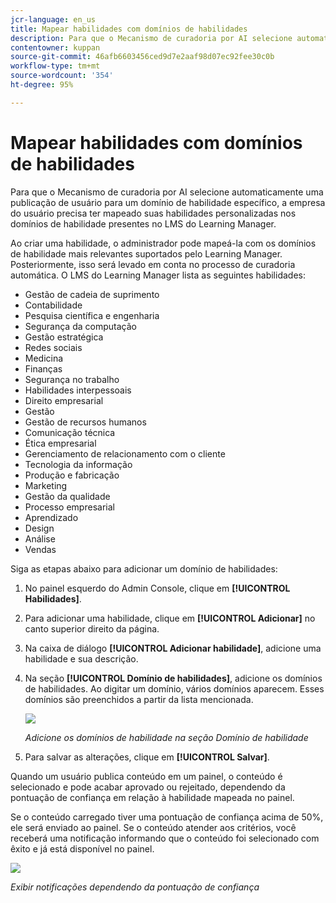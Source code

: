 ```yaml
---
jcr-language: en_us
title: Mapear habilidades com domínios de habilidades
description: Para que o Mecanismo de curadoria por AI selecione automaticamente uma publicação de usuário para um domínio de habilidade específico, a empresa do usuário precisa ter mapeado suas habilidades personalizadas nos domínios de habilidade presentes no LMS do Learning Manager.
contentowner: kuppan
source-git-commit: 46afb6603456ced9d7e2aaf98d07ec92fee30c0b
workflow-type: tm+mt
source-wordcount: '354'
ht-degree: 95%

---
```




# Mapear habilidades com domínios de habilidades

Para que o Mecanismo de curadoria por AI selecione automaticamente uma publicação de usuário para um domínio de habilidade específico, a empresa do usuário precisa ter mapeado suas habilidades personalizadas nos domínios de habilidade presentes no LMS do Learning Manager.

Ao criar uma habilidade, o administrador pode mapeá-la com os domínios de habilidade mais relevantes suportados pelo Learning Manager. Posteriormente, isso será levado em conta no processo de curadoria automática. O LMS do Learning Manager lista as seguintes habilidades:

* Gestão de cadeia de suprimento
* Contabilidade
* Pesquisa científica e engenharia
* Segurança da computação
* Gestão estratégica
* Redes sociais
* Medicina
* Finanças
* Segurança no trabalho
* Habilidades interpessoais
* Direito empresarial
* Gestão
* Gestão de recursos humanos
* Comunicação técnica
* Ética empresarial
* Gerenciamento de relacionamento com o cliente
* Tecnologia da informação
* Produção e fabricação
* Marketing
* Gestão da qualidade
* Processo empresarial
* Aprendizado
* Design
* Análise
* Vendas

Siga as etapas abaixo para adicionar um domínio de habilidades:

1. No painel esquerdo do Admin Console, clique em **[!UICONTROL Habilidades]**.
1. Para adicionar uma habilidade, clique em **[!UICONTROL Adicionar]** no canto superior direito da página.
1. Na caixa de diálogo **[!UICONTROL Adicionar habilidade]**, adicione uma habilidade e sua descrição.
1. Na seção **[!UICONTROL Domínio de habilidades]**, adicione os domínios de habilidades. Ao digitar um domínio, vários domínios aparecem. Esses domínios são preenchidos a partir da lista mencionada.

   ![](assets/skill-domain-mapping.png)

   *Adicione os domínios de habilidade na seção Domínio de habilidade*

1. Para salvar as alterações, clique em **[!UICONTROL Salvar]**.

Quando um usuário publica conteúdo em um painel, o conteúdo é selecionado e pode acabar aprovado ou rejeitado, dependendo da pontuação de confiança em relação à habilidade mapeada no painel.

<!--![](assets/content-uploaded.png)-->

Se o conteúdo carregado tiver uma pontuação de confiança acima de 50%, ele será enviado ao painel. Se o conteúdo atender aos critérios, você receberá uma notificação informando que o conteúdo foi selecionado com êxito e já está disponível no painel.

![](assets/curation-notification.png)

*Exibir notificações dependendo da pontuação de confiança*

